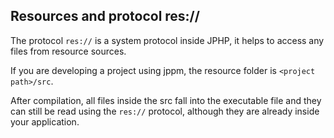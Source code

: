 ## Resources and protocol res://

The protocol ``res://`` is a system protocol inside JPHP, it helps to access any files from resource sources. 

If you are developing a project using jppm, the resource folder is ``<project path>/src``. 

After compilation, all files inside the src fall into the executable file and they can still be read using the ``res://`` protocol, although they are already inside your application.
